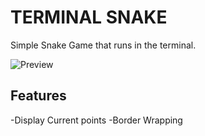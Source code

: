 # TERMINAL SNAKE
Simple Snake Game that runs in the terminal.

![Preview](/preview.png)

## Features
-Display Current points
-Border Wrapping